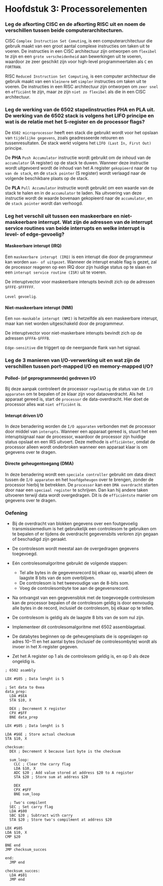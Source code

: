 # Hoofdstuk 3: Processorelementen

### Leg de afkorting CISC en de afkorting RISC uit en noem de verschillen tussen beide computerarchitecturen.

CISC `Complex Instruction Set Comuting`, is een computerarchitectuur die gebruik maakt van een groot aantal complexe instructies om taken uit te voeren. De instructies in een CISC architectuur zijn ontworpen om `flexibel` te zijn en een `grote verscheidenheid` aan bewerkingen uit te voeren, waardoor ze zeer geschikt zijn voor high-level programmeertalen als `C` en `FORTRAN`.

RISC `Reduced Instruction Set Computing`, is een computer architectuur die gebruik maakt van een `kleinere` set `simpler` instructies om taken uit te voeren. De instructies in een RISC architectuur zijn ontworpen om `zeer snel` en `efficiënt` te zijn, maar ze zijn `niet zo flexibel` als die in een CISC architectuur.

### Leg de werking van de 6502 stapelinstructies PHA en PLA uit. De werking van de 6502 stack is volgens het LIFO principe en wat is de relatie met het S-register en de processor flags?

De `6502 microprocessor` heeft een stack die gebruikt wordt voor het opslaan van `tijdelijke gegevens`, zoals geadresseerde retouren en tussenresultaten. De stack werkt volgens het `LIFO (Last In, First Out)` principe.

De **PHA** `Push Accumulator` instructie wordt gebruikt om de inhoud van de `accumulator` (A register) op de stack te duwen. Wanneer deze instructie wordt uitgevoerd wordt de inhoud van het A register `gekopieerd` naar de `top van de stack`, en de `stack pointer` (S register) wordt verlaagd naar de volgende beschikbare plaats op de stack.

De **PLA** `Pull Accumulator` instructie wordt gebruikt om een waarde van de stack te halen en in de `accumulator` te laden. Na uitvoering van deze instructie wordt de waarde bovenaan gekopieerd naar de `accumulator`, en de `stack pointer` wordt dan verhoogd.

### Leg het verschil uit tussen een maskeerbare en niet-maskeerbare interrupt. Wat zijn de adressen van de interrupt service routines van beide interrupts en welke interrupt is level- of edge-gevoelig?

#### Maskeerbare interupt (IRQ)

Een `maskeerbare interupt (IRQ)` is een interupt die door de programmeur kan worden `aan- of uitgezet`. Wanneer de interupt enable flag is gezet, zal de processor reageren op een IRQ door zijn huidige status op te slaan en een `interupt service routine (ISR)` uit te voeren.

De interuptvector voor maskeerbare interupts bevindt zich op de adressen `$FFFE-$FFFFFF`.

`Level gevoelig`.

#### Niet-maskeerbare interupt (NMI)

Een `non-maskable interupt (NMI)` is hetzelfde als een maskeerbare interupt, maar kan niet worden uitgeschakeld door de programmeur.

De interuptvector voor niet-maskerbare interupts bevindt zich op de adressen `$FFFA-$FFFB`.

`Edge-sensitive` die triggert op de neergaande flank van het signaal.

### Leg de 3 manieren van I/O-verwerking uit en wat zijn de verschillen tussen port-mapped I/O en memory-mapped I/O?

#### Polled- (of geprogrammeerde) gedreven I/O

Bij deze aanpak controleert de processor `regelmatig` de status van de `I/O apparaten` om te bepalen of ze klaar zijn voor dataoverdracht. Als het apparaat gereed is, start de `processor` de data-overdracht. Hier doet de processor alles wat `niet efficiënt` is.

#### Interupt driven I/O

In deze benadering worden de `I/O apparaten` verbonden met de processor door middel van `interupts`. Wanneer een apparaat gereed is, stuurt het een interuptsignaal naar de processor, waardoor de processor zijn huidige status opslaat en een IRS uitvoert. Deze methode is `efficiënter`, omdat de processor alleen wordt onderbroken wanneer een apparaat klaar is om gegevens over te dragen.

#### Directe geheugentoegang (DMA)

In deze benadering wordt een `speciale controller` gebruikt om data direct tussen de `I/O apparaten` en het `hoofdgeheugen` over te brengen, zonder de processor hierbij te betrekken. De `processor` kan een `DMA overdracht` starten door naar een `speciaal register` te schrijven. Dan kan hij andere taken uitvoeren terwijl data wordt overgedragen. Dit is de `efficiëntste` manier om gegevens over te dragen.

### Oefening

- Bij de overdracht van blokken gegevens over een foutgevoelig transmissiemedium is het gebruikelijk een controlesom te gebruiken om te bepalen of er tijdens de overdracht gegevensbits verloren zijn gegaan of beschadigd zijn geraakt.
- De controlesom wordt meestal aan de overgedragen gegevens toegevoegd.
- Eén controlesomalgoritme gebruikt de volgende stappen:
  - Tel alle bytes in de gegevensrecord bij elkaar op, waarbij alleen de laagste 8 bits van de som overblijven.
  - De controlesom is het tweevoudige van de 8-bits som.
  - Voeg de controlesombyte toe aan de gegevensrecord.

- Na ontvangst van een gegevensblok met de toegevoegde controlesom kan de processor bepalen of de controlesom geldig is door eenvoudig alle bytes in de record, inclusief de controlesom, bij elkaar op te tellen.
- De controlesom is geldig als de laagste 8 bits van de som nul zijn.
- Implementeer dit controlesomalgoritme met 6502 assemblagetaal.
- De databytes beginnen op de geheugenplaats die is opgeslagen op adres $10-$11 en het aantal bytes (inclusief de controlesombyte) wordt als invoer in het X-register gegeven.
- Zet het A register op 1 als de controlesom geldig is, en op 0 als deze ongeldig is.

```assembly
; 6502 asambly

LDX #$05 ; Data lenght is 5

; Set data to 0xea
data_prep:
  LDA #$EA
  STA $10, X
  
  DEX ; Decrement X register
  CPX #$FF
  BNE data_prep
  
LDX #$05 ; Data lenght is 5

LDA #$6E ; Store actual checksum
STA $10, X

checksum:
  DEX ; Decrement X because last byte is the checksum

  sum_loop:
    CLC ; Clear the carry flag
    LDA $10, X
    ADC $20 ; Add value stored at address $20 to A register
    STA $20 ; Store sum at address $20
    
    DEX
    CPX #$FF
    BNE sum_loop

  ; Two's compilent
  SEC ; Set carry flag
  LDA #$00
  SBC $20 ; Subtract with carry
  STA $20 ; Store two's compilment at address $20

LDX #$05
LDA $10, X
CMP $20

BNE end
JMP checksum_succes

end:
  JMP end

checksum_succes:
  LDA #$01
  JMP end  
```
